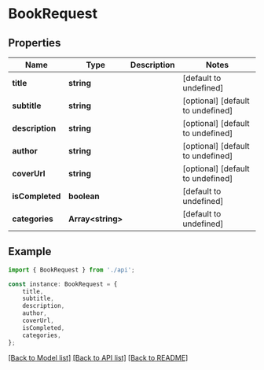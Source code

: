 # BookRequest


## Properties

Name | Type | Description | Notes
------------ | ------------- | ------------- | -------------
**title** | **string** |  | [default to undefined]
**subtitle** | **string** |  | [optional] [default to undefined]
**description** | **string** |  | [optional] [default to undefined]
**author** | **string** |  | [optional] [default to undefined]
**coverUrl** | **string** |  | [optional] [default to undefined]
**isCompleted** | **boolean** |  | [default to undefined]
**categories** | **Array&lt;string&gt;** |  | [default to undefined]

## Example

```typescript
import { BookRequest } from './api';

const instance: BookRequest = {
    title,
    subtitle,
    description,
    author,
    coverUrl,
    isCompleted,
    categories,
};
```

[[Back to Model list]](../README.md#documentation-for-models) [[Back to API list]](../README.md#documentation-for-api-endpoints) [[Back to README]](../README.md)
